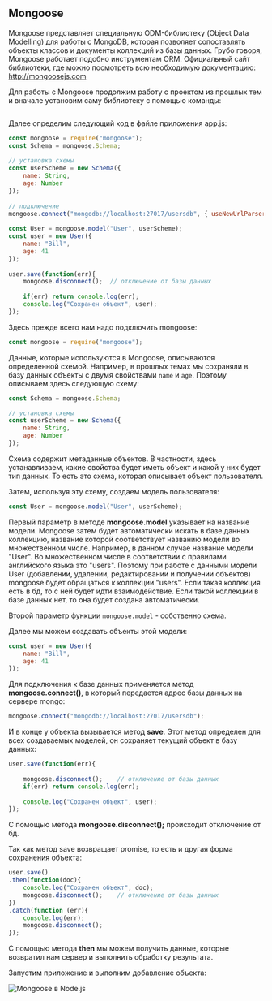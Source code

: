 ## Mongoose

Mongoose представляет  специальную ODM-библиотеку (Object Data Modelling) для работы с MongoDB, которая позволяет сопоставлять объекты классов и документы коллекций из базы данных. 
Грубо говоря, Mongoose работает подобно инструментам ORM. Официальный сайт библиотеки, где можно посмотреть всю необходимую документацию: http://mongoosejs.com

Для работы с Mongoose продолжим работу с проектом из прошлых тем и вначале установим саму библиотеку с помощью команды:

```

```

Далее определим следующий код в файле приложения app.js:

```js
const mongoose = require("mongoose");
const Schema = mongoose.Schema;
 
// установка схемы
const userScheme = new Schema({
    name: String,
    age: Number
});
 
// подключение
mongoose.connect("mongodb://localhost:27017/usersdb", { useNewUrlParser: true });
 
const User = mongoose.model("User", userScheme);
const user = new User({
    name: "Bill",
    age: 41
});
 
user.save(function(err){
    mongoose.disconnect();  // отключение от базы данных
     
    if(err) return console.log(err);
    console.log("Сохранен объект", user);
});
```

Здесь прежде всего нам надо подключить mongoose:

```js
const mongoose = require("mongoose");
```

Данные, которые используются в Mongoose, описываются определенной схемой. Например, в прошлых темах мы сохраняли в базу данных объекты с двумя 
свойствами `name` и `age`. Поэтому описываем здесь следующую схему:

```js
const Schema = mongoose.Schema;

// установка схемы
const userScheme = new Schema({
    name: String,
    age: Number
});
```

Схема содержит метаданные объектов. В частности, здесь устанавливаем, какие свойства будет иметь объект и какой у них будет тип данных. То есть это схема, которая 
описывает объект пользователя.

Затем, используя эту схему, создаем модель пользователя:

```js
const User = mongoose.model("User", userScheme);
```

Первый параметр в методе **mongoose.model** указывает на название модели. Mongoose затем будет автоматически искать в 
базе данных коллекцию, название которой соответствует названию модели во множественном числе. 
Например, в данном случае название модели "User". Во множественном числе в соответствии с правилами английского языка это "users". 
Поэтому при работе с данными модели User (добавлении, удалении, редактировании и получении объектов) mongoose будет обращаться к коллекции 
"users". Если такая коллекция есть в бд, то с ней будет идти взаимодействие. Если такой коллекции в базе данных нет, то она будет создана автоматически.

Второй параметр функции `mongoose.model` - собственно схема.

Далее мы можем создавать объекты этой модели:

```js
const user = new User({
    name: "Bill",
    age: 41
});
```

Для подключения к базе данных применяется метод **mongoose.connect()**, в который передается адрес базы данных на сервере mongo:

```js
mongoose.connect("mongodb://localhost:27017/usersdb");
```

И в конце у объекта вызывается метод **save**. Этот метод определен для всех создаваемых моделей, он сохраняет текущий объект в базу данных:

```js
user.save(function(err){
    
    mongoose.disconnect();    // отключение от базы данных
    if(err) return console.log(err);
    
    console.log("Сохранен объект", user);
});
```

С помощью метода **mongoose.disconnect();** происходит отключение от бд.

Так как метод save возвращает promise, то есть и другая форма сохранения объекта:

```js
user.save()
.then(function(doc){
    console.log("Сохранен объект", doc);
    mongoose.disconnect();    // отключение от базы данных
})
.catch(function (err){
    console.log(err);
    mongoose.disconnect();
});
```

С помощью метода **then** мы можем получить данные, которые возвратил нам сервер и выполнить обработку результата.

Запустим приложение и выполним добавление объекта:

![Mongoose в Node.js](https://metanit.com/web/nodejs/pics/7.10.png)

